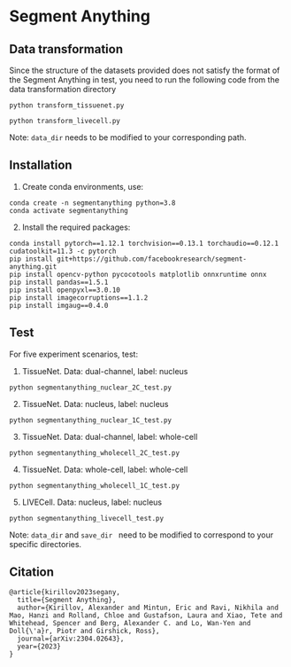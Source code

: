 # Segment Anything

## Data transformation
Since the structure of the datasets provided does not satisfy the format of the Segment Anything in test, you need to run the following code from the data transformation directory

```python transform_tissuenet.py```

```python transform_livecell.py```

Note: ```data_dir``` needs to be modified to your corresponding path.

## Installation

1. Create conda environments, use:
```
conda create -n segmentanything python=3.8
conda activate segmentanything
```
   
2. Install the required packages:

```
conda install pytorch==1.12.1 torchvision==0.13.1 torchaudio==0.12.1 cudatoolkit=11.3 -c pytorch
pip install git+https://github.com/facebookresearch/segment-anything.git
pip install opencv-python pycocotools matplotlib onnxruntime onnx
pip install pandas==1.5.1
pip install openpyxl==3.0.10
pip install imagecorruptions==1.1.2
pip install imgaug==0.4.0
```

## Test

For five experiment scenarios, test:

1. TissueNet. Data: dual-channel, label: nucleus
   
```
python segmentanything_nuclear_2C_test.py
```

2. TissueNet. Data: nucleus, label: nucleus
   
```
python segmentanything_nuclear_1C_test.py
```

3. TissueNet. Data: dual-channel, label: whole-cell
   
```
python segmentanything_wholecell_2C_test.py
```

4. TissueNet. Data: whole-cell, label: whole-cell
   
```
python segmentanything_wholecell_1C_test.py
```

5. LIVECell. Data: nucleus, label: nucleus

```
python segmentanything_livecell_test.py
```

Note: ```data_dir``` and ```save_dir ``` need to be modified to correspond to your specific directories.

## Citation

```
@article{kirillov2023segany,
  title={Segment Anything},
  author={Kirillov, Alexander and Mintun, Eric and Ravi, Nikhila and Mao, Hanzi and Rolland, Chloe and Gustafson, Laura and Xiao, Tete and Whitehead, Spencer and Berg, Alexander C. and Lo, Wan-Yen and Doll{\'a}r, Piotr and Girshick, Ross},
  journal={arXiv:2304.02643},
  year={2023}
}
```
